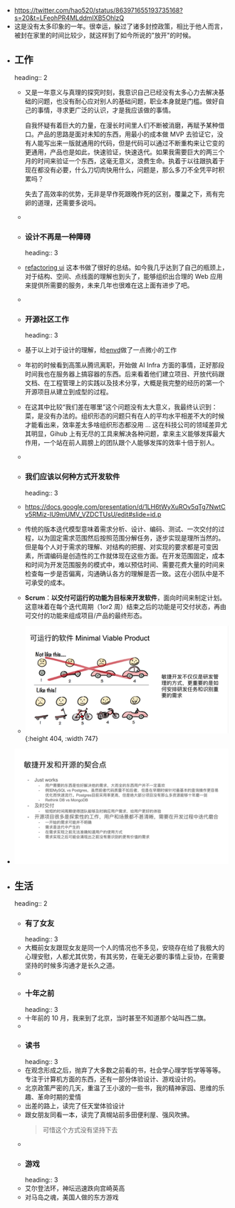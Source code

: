 - https://twitter.com/hao520/status/863971655193735168?s=20&t=LFeohPR4MLddmIXB5OhlzQ
- 这是没有太多印象的一年。很幸运，躲过了诸多封控政策，相比于他人而言，被封在家里的时间比较少，就这样到了如今所说的"放开"的时候。
- ## 工作
  heading:: 2
	- 又是一年意义与真理的探究时刻，我意识自己已经没有太多心力去解决基础的问题，也没有耐心应对别人的基础问题，职业本身就是门槛。做好自己的事情，寻求更广泛的认识，才是我应该做的事情。
	  
	  自我怀疑有着巨大的力量，在漫长时间里人们不断被消磨，再赋予某种借口。产品的思路是面对未知的东西，用最小的成本做 MVP 去验证它，没有人能写出来一版就通用的代码，但是代码可以通过不断重构来让它变的更通用，产品也是如此，快速验证，快速迭代。如果我需要巨大的两三个月的时间来验证一个东西，这毫无意义，浪费生命。执着于以往跟执着于现在都没有必要，什么刀切肉快用什么，问题是，那么多刀不全凭平时积累吗？
	  
	  失去了高效率的优势，无非是早作死跟晚作死的区别，覆巢之下，焉有完卵的道理，还需要多说吗。
	-
	- ### 设计不再是一种障碍
	  heading:: 3
	- [refactoring ui](https://www.refactoringui.com/) 这本书做了很好的总结。如今我几乎达到了自己的瓶颈上，对于结构、空间、点线面的理解也到头了，能够组织出合理的 Web 应用来提供所需要的服务，未来几年也很难在这上面有进步了吧。
	-
	- ### 开源社区工作
	  heading:: 3
	- 基于以上对于设计的理解，给[envd](https://github.com/tensorchord/envd)做了一点微小的工作
	- 年初的时候看到高策从腾讯离职，开始做 AI Infra 方面的事情，正好那段时间我也在服务器上搞容器的东西。后来看着他们建立项目、开放代码跟文档、在工程管理上的实践以及技术分享，大概是我完整的经历的第一个开源项目从建立到成型的过程。
	- 在这其中比较“我们差在哪里”这个问题没有太大意义，我最终认识到：菜，是没有办法的。组织形态的问题只有在人的平均水平相差不大的时候才能看出来，效率差太多啥组织形态都没用  ... 这在科技公司的领域差异尤其明显，Gihub 上有无尽的工具来解决各种问题，拿来主义能够发挥最大作用，一个站在前人肩膀上的团队跟个人能够发挥的效率十倍于别人。
	-
	- ### 我们应该以何种方式开发软件
	  heading:: 3
	- https://docs.google.com/presentation/d/1LH6tWyXuROv5qTg7NwtCv5RMiz-lU9mUMV_VZDCTUsU/edit#slide=id.p
	- 传统的版本迭代模型意味着需求分析、设计、编码、测试、一次交付的过程，以为固定需求范围然后按照范围分解任务，逐步实现是理所当然的。但是每个人对于需求的理解、对结构的把握、对实现的要求都是可变因素，所谓编码是创造性的工作就体现在这些方面。在开发范围固定，成本和时间为开发范围服务的模式中，难以预估时间、需要花费大量的时间来检查每一步是否偏离，沟通确认各方的理解是否一致。这在小团队中是不可承受的成本。
	- **Scrum**：**以交付可运行的功能为目标来开发软件**，面向时间来制定计划。这意味着在每个迭代周期（1or2 周）结束之后的功能是可交付状态，再由可交付的功能来组成项目/产品的最终形态。
	- ![image.png](../assets/image_1672913066213_0.png){:height 404, :width 747}
- ![image.png](../assets/image_1672913975086_0.png)
- ## 生活
  heading:: 2
	- ### 有了女友
	  heading:: 3
	- 大概前女友跟现女友是同一个人的情况也不多见，安晓存在给了我极大的心理安慰，人都尤其优势，有其劣势，在毫无必要的事情上妥协，在需要坚持的时候多沟通才是长久之道。
	-
	- ### 十年之前
	  heading:: 3
	- 十年前的 10 月，我来到了北京，当时甚至不知道那个站叫西二旗。
	-
	- ### 读书
	  heading:: 3
	- 在观念形成之后，抛弃了大多数之前看的书，社会学心理学哲学等等等。专注于计算机方面的东西，还有一部分体验设计、游戏设计的。
	- 北京政策严密的几天，重温了王小波的一些书，我的精神家园、思维的乐趣、革命时期的爱情
	- 出差的路上，读完了任天堂体验设计
	- 跟女朋友同看一本，读完了真幌站前多田便利屋、强风吹拂。
	  > 可惜这个方式没有坚持下去
	-
	- ### 游戏
	  heading:: 3
	- 艾尔登法环，神坛迅速跌向宫崎英高
	- 对马岛之魂，美国人做的东方游戏